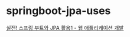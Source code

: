 # springboot-jpa-uses
[실전! 스프링 부트와 JPA 활용1 - 웹 애플리케이션 개발](https://www.inflearn.com/course/%EC%8A%A4%ED%94%84%EB%A7%81%EB%B6%80%ED%8A%B8-JPA-%ED%99%9C%EC%9A%A9-1/dashboard)
